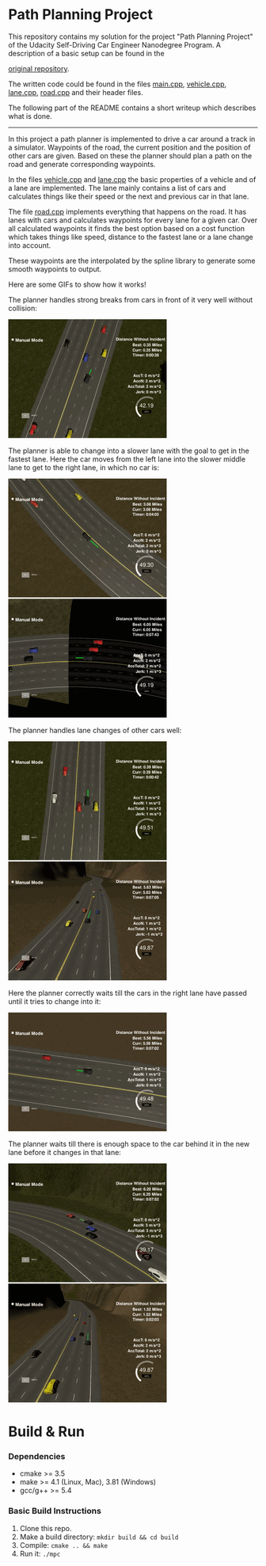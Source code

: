 # Path Planning Project

This repository contains my solution for the project "Path Planning Project" of the Udacity Self-Driving Car Engineer Nanodegree Program. A description of a basic setup can be found in the

[original repository](https://github.com/udacity/CarND-MPC-Project).

The written code could be found in the files [main.cpp](./src/main.cpp), [vehicle.cpp](./src/vehicle.cpp), [lane.cpp](./src/lane.cpp), [road.cpp](./src/road.cpp) and their header files.

The following part of the README contains a short writeup which describes what is done.

---


In this project a path planner is implemented to drive a car around a track in a simulator. Waypoints of the road, the current position and the position of other cars are given. Based on these the planner should plan a path on the road and generate corresponding waypoints.


In the files [vehicle.cpp](./src/vehicle.cpp) and [lane.cpp](./src/lane.cpp) the basic properties of a vehicle and of a lane are implemented. The lane mainly contains a list of cars and calculates things like their speed or the next and previous car in that lane.

The file [road.cpp](./src/road.cpp) implements everything that happens on the road. It has lanes with cars and calculates waypoints for every lane for a given car. Over all calculated waypoints it finds the best option based on a cost function which takes things like speed, distance to the fastest lane or a lane change into account.

These waypoints are the interpolated by the spline library to generate some smooth waypoints to output.

Here are some GIFs to show how it works!

The planner handles strong breaks from cars in front of it very well without collision:

![](./gifs/P11_2.gif)

The planner is able to change into a slower lane with the goal to get in the fastest lane. Here the car moves from the left lane into the slower middle lane to get to the right lane, in which no car is:

![](./gifs/P11_3.gif)
![](./gifs/P11_5.gif)

The planner handles lane changes of other cars well:

![](./gifs/P11_6.gif)
![](./gifs/P11_10.gif)

Here the planner correctly waits till the cars in the right lane have passed until it tries to change into it:

![](./gifs/P11_7.gif)

The planner waits till there is enough space to the car behind it in the new lane before it changes in that lane:

![](./gifs/P11_8.gif)
![](./gifs/P11_9.gif)


# Build & Run

### Dependencies

* cmake >= 3.5
* make >= 4.1 (Linux, Mac), 3.81 (Windows)
* gcc/g++ >= 5.4

### Basic Build Instructions

1. Clone this repo.
2. Make a build directory: `mkdir build && cd build`
3. Compile: `cmake .. && make`
4. Run it: `./mpc`

